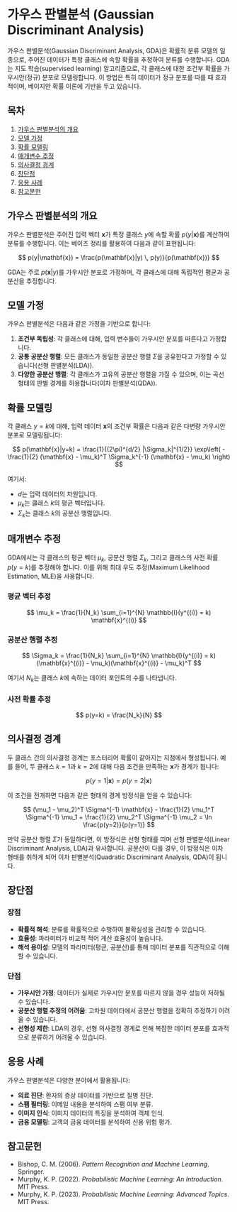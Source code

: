 # 가우스 판별분석 (Gaussian Discriminant Analysis)

가우스 판별분석(Gaussian Discriminant Analysis, GDA)은 확률적 분류 모델의 일종으로, 주어진 데이터가 특정 클래스에 속할 확률을 추정하여 분류를 수행합니다. GDA는 지도 학습(supervised learning) 알고리즘으로, 각 클래스에 대한 조건부 확률을 가우시안(정규) 분포로 모델링합니다. 이 방법은 특히 데이터가 정규 분포를 따를 때 효과적이며, 베이지안 확률 이론에 기반을 두고 있습니다.

## 목차

1. [가우스 판별분석의 개요](#가우스-판별분석의-개요)
2. [모델 가정](#모델-가정)
3. [확률 모델링](#확률-모델링)
4. [매개변수 추정](#매개변수-추정)
5. [의사결정 경계](#의사결정-경계)
6. [장단점](#장단점)
7. [응용 사례](#응용-사례)
8. [참고문헌](#참고문헌)

## 가우스 판별분석의 개요

가우스 판별분석은 주어진 입력 벡터 $\mathbf{x}$가 특정 클래스 $y$에 속할 확률 $p(y|\mathbf{x})$를 계산하여 분류를 수행합니다. 이는 베이즈 정리를 활용하여 다음과 같이 표현됩니다:

$$
p(y|\mathbf{x}) = \frac{p(\mathbf{x}|y) \, p(y)}{p(\mathbf{x})}
$$

GDA는 주로 $p(\mathbf{x}|y)$를 가우시안 분포로 가정하며, 각 클래스에 대해 독립적인 평균과 공분산을 추정합니다.

## 모델 가정

가우스 판별분석은 다음과 같은 가정을 기반으로 합니다:

1. **조건부 독립성**: 각 클래스에 대해, 입력 변수들이 가우시안 분포를 따른다고 가정합니다.
2. **공통 공분산 행렬**: 모든 클래스가 동일한 공분산 행렬 $\Sigma$을 공유한다고 가정할 수 있습니다(선형 판별분석(LDA)).
3. **다양한 공분산 행렬**: 각 클래스가 고유의 공분산 행렬을 가질 수 있으며, 이는 곡선 형태의 판별 경계를 허용합니다(이차 판별분석(QDA)).

## 확률 모델링

각 클래스 $y=k$에 대해, 입력 데이터 $\mathbf{x}$의 조건부 확률은 다음과 같은 다변량 가우시안 분포로 모델링됩니다:

$$
p(\mathbf{x}|y=k) = \frac{1}{(2\pi)^{d/2} |\Sigma_k|^{1/2}} \exp\left( -\frac{1}{2} (\mathbf{x} - \mu_k)^T \Sigma_k^{-1} (\mathbf{x} - \mu_k) \right)
$$

여기서:
- $d$는 입력 데이터의 차원입니다.
- $\mu_k$는 클래스 $k$의 평균 벡터입니다.
- $\Sigma_k$는 클래스 $k$의 공분산 행렬입니다.

## 매개변수 추정

GDA에서는 각 클래스의 평균 벡터 $\mu_k$, 공분산 행렬 $\Sigma_k$, 그리고 클래스의 사전 확률 $p(y=k)$를 추정해야 합니다. 이를 위해 최대 우도 추정(Maximum Likelihood Estimation, MLE)을 사용합니다.

### 평균 벡터 추정

$$
\mu_k = \frac{1}{N_k} \sum_{i=1}^{N} \mathbb{I}(y^{(i)} = k) \mathbf{x}^{(i)}
$$

### 공분산 행렬 추정

$$
\Sigma_k = \frac{1}{N_k} \sum_{i=1}^{N} \mathbb{I}(y^{(i)} = k) (\mathbf{x}^{(i)} - \mu_k)(\mathbf{x}^{(i)} - \mu_k)^T
$$

여기서 $N_k$는 클래스 $k$에 속하는 데이터 포인트의 수를 나타냅니다.

### 사전 확률 추정

$$
p(y=k) = \frac{N_k}{N}
$$

## 의사결정 경계

두 클래스 간의 의사결정 경계는 포스터리어 확률이 같아지는 지점에서 형성됩니다. 예를 들어, 두 클래스 $k=1$과 $k=2$에 대해 다음 조건을 만족하는 $\mathbf{x}$가 경계가 됩니다:

$$
p(y=1|\mathbf{x}) = p(y=2|\mathbf{x})
$$

이 조건을 전개하면 다음과 같은 형태의 경계 방정식을 얻을 수 있습니다:

$$
(\mu_1 - \mu_2)^T \Sigma^{-1} \mathbf{x} - \frac{1}{2} \mu_1^T \Sigma^{-1} \mu_1 + \frac{1}{2} \mu_2^T \Sigma^{-1} \mu_2 = \ln \frac{p(y=2)}{p(y=1)}
$$

만약 공분산 행렬 $\Sigma$가 동일하다면, 이 방정식은 선형 형태를 띠며 선형 판별분석(Linear Discriminant Analysis, LDA)과 유사합니다. 공분산이 다를 경우, 이 방정식은 이차 형태를 취하게 되어 이차 판별분석(Quadratic Discriminant Analysis, QDA)이 됩니다.

## 장단점

### 장점

- **확률적 해석**: 분류를 확률적으로 수행하여 불확실성을 관리할 수 있습니다.
- **효율성**: 파라미터가 비교적 적어 계산 효율성이 높습니다.
- **해석 용이성**: 모델의 파라미터(평균, 공분산)를 통해 데이터 분포를 직관적으로 이해할 수 있습니다.

### 단점

- **가우시안 가정**: 데이터가 실제로 가우시안 분포를 따르지 않을 경우 성능이 저하될 수 있습니다.
- **공분산 행렬 추정의 어려움**: 고차원 데이터에서 공분산 행렬을 정확히 추정하기 어려울 수 있습니다.
- **선형성 제한**: LDA의 경우, 선형 의사결정 경계로 인해 복잡한 데이터 분포를 효과적으로 분류하기 어려울 수 있습니다.

## 응용 사례

가우스 판별분석은 다양한 분야에서 활용됩니다:

- **의료 진단**: 환자의 증상 데이터를 기반으로 질병 진단.
- **스팸 필터링**: 이메일 내용을 분석하여 스팸 여부 분류.
- **이미지 인식**: 이미지 데이터의 특징을 분석하여 객체 인식.
- **금융 모델링**: 고객의 금융 데이터를 분석하여 신용 위험 평가.

## 참고문헌

- Bishop, C. M. (2006). *Pattern Recognition and Machine Learning*. Springer.
- Murphy, K. P. (2022). *Probabilistic Machine Learning: An Introduction*. MIT Press.
- Murphy, K. P. (2023). *Probabilistic Machine Learning: Advanced Topics*. MIT Press.